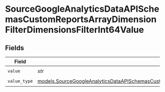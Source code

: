 # SourceGoogleAnalyticsDataAPISchemasCustomReportsArrayDimensionFilterDimensionsFilterInt64Value


## Fields

| Field                                                                                                                                                                                                                                                                | Type                                                                                                                                                                                                                                                                 | Required                                                                                                                                                                                                                                                             | Description                                                                                                                                                                                                                                                          |
| -------------------------------------------------------------------------------------------------------------------------------------------------------------------------------------------------------------------------------------------------------------------- | -------------------------------------------------------------------------------------------------------------------------------------------------------------------------------------------------------------------------------------------------------------------- | -------------------------------------------------------------------------------------------------------------------------------------------------------------------------------------------------------------------------------------------------------------------- | -------------------------------------------------------------------------------------------------------------------------------------------------------------------------------------------------------------------------------------------------------------------- |
| `value`                                                                                                                                                                                                                                                              | *str*                                                                                                                                                                                                                                                                | :heavy_check_mark:                                                                                                                                                                                                                                                   | N/A                                                                                                                                                                                                                                                                  |
| `value_type`                                                                                                                                                                                                                                                         | [models.SourceGoogleAnalyticsDataAPISchemasCustomReportsArrayDimensionFilterDimensionsFilter2ExpressionsFilterFilter4ValueType](../models/sourcegoogleanalyticsdataapischemascustomreportsarraydimensionfilterdimensionsfilter2expressionsfilterfilter4valuetype.md) | :heavy_check_mark:                                                                                                                                                                                                                                                   | N/A                                                                                                                                                                                                                                                                  |